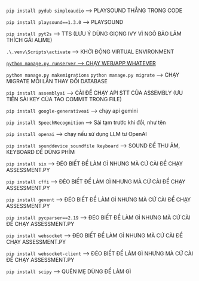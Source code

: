 `pip install pydub simpleaudio` --> PLAYSOUND THẲNG TRONG CODE

`pip install playsound==1.3.0` --> PLAYSOUND

`pip install pyt2s` --> TTS (LƯU Ý DÙNG GIỌNG IVY VÌ NGÔ BẢO LÂM THÍCH GÁI ALIME)

`.\.venv\Scripts\activate` --> KHỞI ĐỘNG VIRTUAL ENVIRONMENT

[`python manage.py runserver` --> CHẠY WEB/APP WHATEVER](http://127.0.0.1:8000/)

`python manage.py makemigrations`
`python manage.py migrate` --> CHẠY MIGRATE MỖI LẦN THAY ĐỔI DATABASE

`pip install assemblyai` --> CÀI ĐỂ CHẠY API STT CỦA ASSEMBLY (ƯU TIÊN SÀI KEY CỦA TAO COMMIT TRONG FILE)

`pip install google-generativeai` --> chạy api gemini

`pip install SpeechRecognition` --> Sài tạm trước khi đổi, như tên

`pip install openai` --> chạy nếu sử dụng LLM tư OpenAI

`pip install sounddevice soundfile keyboard` --> SOUND ĐỂ THU ÂM, KEYBOARD ĐỂ DÙNG PHÍM

`pip install six` --> ĐÉO BIẾT ĐỂ LÀM GÌ NHƯNG MÀ CỨ CÀI ĐỂ CHẠY ASSESSMENT.PY

`pip install cffi` --> ĐÉO BIẾT ĐỂ LÀM GÌ NHƯNG MÀ CỨ CÀI ĐỂ CHẠY ASSESSMENT.PY

`pip install gevent` --> ĐÉO BIẾT ĐỂ LÀM GÌ NHƯNG MÀ CỨ CÀI ĐỂ CHẠY ASSESSMENT.PY

`pip install pycparser==2.19` --> ĐÉO BIẾT ĐỂ LÀM GÌ NHƯNG MÀ CỨ CÀI ĐỂ CHẠY ASSESSMENT.PY

`pip install websocket` --> ĐÉO BIẾT ĐỂ LÀM GÌ NHƯNG MÀ CỨ CÀI ĐỂ CHẠY ASSESSMENT.PY

`pip install websocket-client` --> ĐÉO BIẾT ĐỂ LÀM GÌ NHƯNG MÀ CỨ CÀI ĐỂ CHẠY ASSESSMENT.PY

`pip install scipy` --> QUÊN MẸ DÙNG ĐỂ LÀM GÌ

